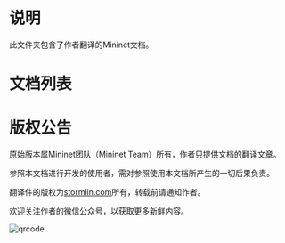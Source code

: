 # 说明
此文件夹包含了作者翻译的Mininet文档。
# 文档列表
# 版权公告
原始版本属Mininet团队（Mininet Team）所有，作者只提供文档的翻译文章。

参照本文档进行开发的使用者，需对参照使用本文档所产生的一切后果负责。

翻译件的版权为[stormlin.com](http://www.stormlin.com)所有，转载前请通知作者。

欢迎关注作者的微信公众号，以获取更多新鲜内容。

![qrcode](http://img.blog.csdn.net/20161209103948618?watermark/2/text/aHR0cDovL2Jsb2cuY3Nkbi5uZXQvYXRtaWFv/font/5a6L5L2T/fontsize/400/fill/I0JBQkFCMA==/dissolve/70/gravity/SouthEast)